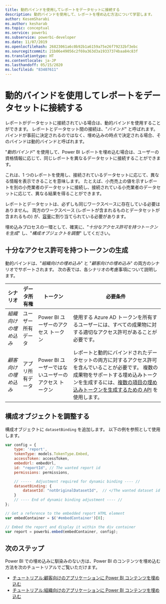 ```yaml
---
title: 動的バインドを使用してレポートをデータセットに接続する
description: 動的バインドを使用して、レポートを埋め込む方法について学習します。
author: KesemSharabi
ms.author: kesharab
ms.topic: conceptual
ms.service: powerbi
ms.subservice: powerbi-developer
ms.date: 11/07/2019
ms.openlocfilehash: 26823061a6c0b92b1a6159a75e26f79232bf3ebc
ms.sourcegitcommit: 21b06e49056c2f69a363d3a19337374baa84c83f
ms.translationtype: HT
ms.contentlocale: ja-JP
ms.lasthandoff: 05/15/2020
ms.locfileid: "83407611"
---
```

# <a name="connect-a-report-to-a-dataset-using-dynamic-binding"></a>動的バインドを使用してレポートをデータセットに接続する 

レポートがデータセットに接続されている場合は、動的バインドを使用することができます。 レポートとデータセット間の接続は、"*バインド*" と呼ばれます。 バインドが事前に決定されるのではなく、埋め込みの時点で決定される場合、そのバインドは動的バインドと呼ばれます。

"*動的バインド*" を使用して、Power BI レポートを埋め込む場合は、ユーザーの資格情報に応じて、同じレポートを異なるデータセットに接続することができます。

これは、1 つのレポートを使用し、接続されているデータセットに応じて、異なる情報を表示できることを意味します。 たとえば、小売売上の値を示すレポートを別の小売業者のデータセットに接続し、接続されている小売業者のデータセットに応じて、異なる結果を得ることができます。

レポートとデータセットは、必ずしも同じワークスペースに存在している必要はありません。 両方のワークスペース (レポートが含まれるものとデータセットが含まれるもの) が、[容量](azure-pbie-create-capacity.md)に割り当てられている必要があります。

埋め込みプロセスの一環として、確実に、"*十分なアクセス許可を持つトークンを生成*" し、"*構成オブジェクトを調整*" してください。

## <a name="generating-a-token-with-sufficient-permissions"></a>十分なアクセス許可を持つトークンの生成

動的バインドは、"*組織向けの埋め込み*" と "*顧客向けの埋め込み*" の両方のシナリオでサポートされます。 次の表では、各シナリオの考慮事項について説明します。

|シナリオ  |データ所有権  |トークン  |必要条件  |
|---------|---------|---------|---------|
|*組織向けの埋め込み*    |ユーザー所有データ         |Power BI ユーザーのアクセス トークン         |使用する Azure AD トークンを所有するユーザーには、すべての成果物に対する適切なアクセス許可があることが必要です。         |
|*顧客向けの埋め込み*     |アプリ所有データ         |Power BI ユーザーではないユーザーのアクセス トークン         |レポートと動的にバインドされたデータセットの両方に対するアクセス許可を含んでいることが必要です。 複数の成果物をサポートする埋め込みトークンを生成するには、[複数の項目の埋め込みトークンを生成するための API](embed-sample-for-customers.md#multiEmbedToken) を使用します。         |

## <a name="adjusting-the-config-object"></a>構成オブジェクトを調整する
構成オブジェクトに `datasetBinding` を追加します。 以下の例を参照として使用します。

```javascript
var config = {
    type: 'report',
    tokenType: models.TokenType.Embed,
    accessToken: accessToken,
    embedUrl: embedUrl,
    id: "reportId", // The wanted report id
    permissions: permissions,

    // -----  Adjustment required for dynamic binding ---- //
    datasetBinding: {
        datasetId: "notOriginalDatasetId",  // </The wanted dataset id
    }
    // ---- End of dynamic binding adjustment ---- //
};

// Get a reference to the embedded report HTML element
var embedContainer = $('#embedContainer')[0];

// Embed the report and display it within the div container
var report = powerbi.embed(embedContainer, config);
```

## <a name="next-steps"></a>次のステップ

Power BI での埋め込みに馴染みのない方は、Power BI のコンテンツを埋め込む方法を次のチュートリアルでご覧いただけます。
* [チュートリアル:顧客向けのアプリケーションに Power BI コンテンツを埋め込む](embed-sample-for-customers.md)
* [チュートリアル:組織向けのアプリケーションに Power BI コンテンツを埋め込む](embed-sample-for-your-organization.md)
